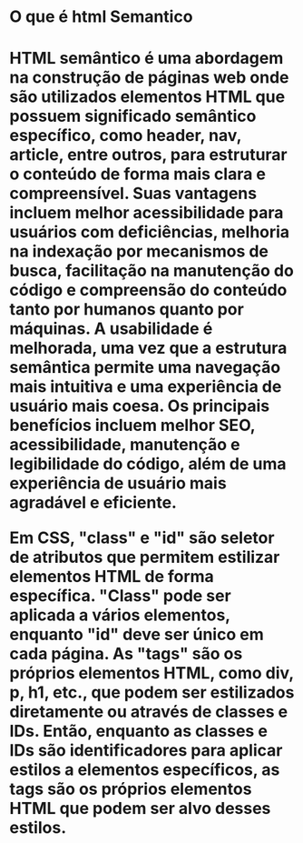 <h1>O que é html Semantico<h1>

<p>HTML semântico é uma abordagem na construção de páginas web onde são utilizados elementos HTML que possuem significado semântico específico, como header, nav, article, entre outros, para estruturar o conteúdo de forma mais clara e compreensível. Suas vantagens incluem melhor acessibilidade para usuários com deficiências, melhoria na indexação por mecanismos de busca, facilitação na manutenção do código e compreensão do conteúdo tanto por humanos quanto por máquinas. A usabilidade é melhorada, uma vez que a estrutura semântica permite uma navegação mais intuitiva e uma experiência de usuário mais coesa. Os principais benefícios incluem melhor SEO, acessibilidade, manutenção e legibilidade do código, além de uma experiência de usuário mais agradável e eficiente.

<p>

<p>Em CSS, "class" e "id" são seletor de atributos que permitem estilizar elementos HTML de forma específica. "Class" pode ser aplicada a vários elementos, enquanto "id" deve ser único em cada página. As "tags" são os próprios elementos HTML, como div, p, h1, etc., que podem ser estilizados diretamente ou através de classes e IDs. Então, enquanto as classes e IDs são identificadores para aplicar estilos a elementos específicos, as tags são os próprios elementos HTML que podem ser alvo desses estilos. <p>